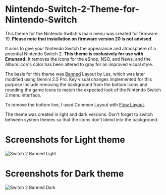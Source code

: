 # Nintendo-Switch-2-Theme-for-Nintendo-Switch
This theme for the Nintendo Switch's main menu was created for firmware 19. **Please note that installation on firmware version 20 is not advised.**

It aims to give your Nintendo Switch the appearance and atmosphere of a potential Nintendo Switch 2. **This theme is exclusively for use with Emunand.** It removes the icons for the eShop, NSO, and News, and the Album icon's color has been altered to gray for an improved visual style.

The basis for this theme was [Banned](https://themezer.net/layouts/homemenu/Banned-8) Layout by Les, which was later modified using Gemini 2.5 Pro. Key visual changes implemented for this purpose include removing the background from the bottom icons and rounding the game icons to match the expected look of the Nintendo Switch 2 menu interface. 

To remove the bottom line, I used Common Layout with [Flow Layout](https://themezer.net/layouts/homemenu/Flow-Layout-5).

The theme was created in light and dark versions. Don't forget to switch between system themes so that the icons don't blend into the background.

# Screenshots for Light theme
![Switch 2 Banned Light](https://github.com/user-attachments/assets/a742da61-c86f-42a5-8565-f781a73838f8)

# Screenshots for Dark theme
![Switch 2 Banned Dark](https://github.com/user-attachments/assets/b466f475-1ecc-46ec-af4b-34b61c2d240b)
